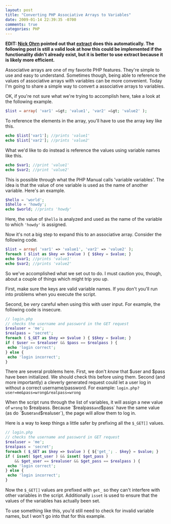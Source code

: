 ```yaml
---
layout: post
title: "Converting PHP Associative Arrays to Variables"
date: 2009-01-14 22:39:35 -0700
comments: true
categories: PHP
---
```


**EDIT: <a href="http://nickohrn.com/">Nick Ohrn</a> pointed out that <a href="http://us.php.net/extract" title="PHP Manual Entry for extract">extract</a> does this automatically. The following post is still a valid look at how this could be implemented if the functionality didn't already exist, but it is better to use extract because it is likely more efficient.**

Associative arrays are one of my favorite PHP features. They're simple to use and easy to understand. Sometimes though, being able to reference the values of associative arrays with variables can be more convenient. Today I'm going to share a simple way to convert a associative arrays to variables.

OK, if you're not sure what we're trying to accomplish here, take a look at the following example.

```php
$list = array( 'var1' =&gt; 'value1', 'var2' =&gt; 'value2' );
```

To reference the elements in the array, you'll have to use the array key like this.

```php
echo $list['var1']; //prints 'value1'
echo $list['var2']; //prints 'value2'
```

What we'd like to do instead is reference the values using variable names like this.

```php
echo $var1; //print 'value1'
echo $var2; //print 'value2'
```

This is possible through what the PHP Manual calls 'variable variables'. The idea is that the value of one variable is used as the name of another variable. Here's an example.

```php
$hello = 'world';
$$hello = 'howdy';
echo $world; //prints 'howdy'
```

Here, the value of `$hello` is analyzed and used as the name of the variable to which `'howdy'` is assigned.

Now it's not a big step to expand this to an associative array. Consider the following code.

```php
$list = array( 'var1' => 'value1', 'var2' => 'value2' );
foreach ( $list as $key => $value ) { $$key = $value; }
echo $var1; //prints 'value1'
echo $var2; //prints 'value2'
```

So we've accomplished what we set out to do. I must caution you, though, about a couple of things which might trip you up.

First, make sure the keys are valid variable names. If you don't you'll run into problems when you execute the script.

Second, be *very* careful when using this with user input. For example, the following code is insecure.

```php
// login.php
// checks the username and password in the GET request
$realuser = 'me';
$realpass = 'secret';
foreach ( $_GET as $key => $value ) { $$key = $value; }
if ( $user == $realuser && $pass == $realpass ) {
 echo 'login correct';
} else {
 echo 'login incorrect';
}
```

There are several problems here. First, we don't *know* that $user and $pass have been initialized. We should check this before using them. Second (and more importantly) a cleverly generated request could let a user log in without a correct username/password. For example: `login.php?user=me&pass=wrong&realpass=wrong`

When the script runs through the list of variables, it will assign a new value of `wrong` to $realpass. Because `$realpass` and `$pass` have the same value (as do `$user` and `$realuser`), the page will allow them to log in.

Here is a way to keep things a little safer by prefixing all the `$_GET[]` values.

```php
// login.php
// checks the username and password in GET request
$realuser = 'me';
$realpass = 'secret';
foreach ( $_GET as $key => $value ) { ${'get_'; . $key} = $value; }
if ( isset( $get_user ) && isset( $get_pass )
    && $get_user == $realuser && $get_pass == $realpass ) {
 echo 'login correct';
} else {
 echo 'login incorrect';
}
```

Now the `$_GET[]` values are prefixed with `get_` so they can't interfere with other variables in the script. Additionally `isset` is used to ensure that the values of the variables has actually been set.

To use something like this, you'd still need to check for invalid variable names, but I won't go into that for this example. 